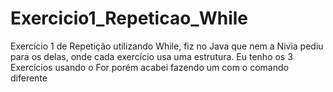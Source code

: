 # Exercicio1_Repeticao_While
 Exercício 1 de Repetição utilizando While, fiz no Java que nem a Nivia pediu para os delas, onde cada exercício usa uma estrutura.
 Eu tenho os 3 Exercícios usando o For porém acabei fazendo um com o comando diferente
